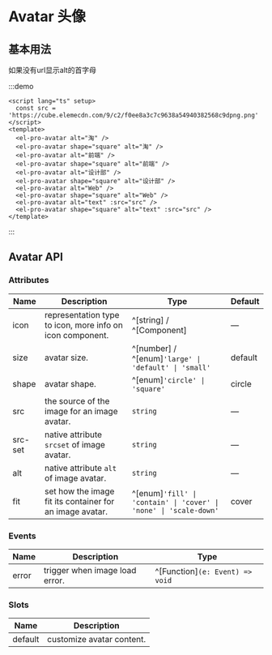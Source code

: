 # Avatar 头像

## 基本用法

如果没有url显示alt的首字母

:::demo

```vue
<script lang="ts" setup>
  const src = 'https://cube.elemecdn.com/9/c2/f0ee8a3c7c9638a54940382568c9dpng.png'
</script>
<template>
  <el-pro-avatar alt="淘" />
  <el-pro-avatar shape="square" alt="淘" />
  <el-pro-avatar alt="前端" />
  <el-pro-avatar shape="square" alt="前端" />
  <el-pro-avatar alt="设计部" />
  <el-pro-avatar shape="square" alt="设计部" />
  <el-pro-avatar alt="Web" />
  <el-pro-avatar shape="square" alt="Web" />
  <el-pro-avatar alt="text" :src="src" />
  <el-pro-avatar shape="square" alt="text" :src="src" />
</template>
```

:::

## Avatar API

### Attributes

| Name    | Description                                               | Type                                                              | Default |
|---------|-----------------------------------------------------------|-------------------------------------------------------------------|---------|
| icon    | representation type to icon, more info on icon component. | ^[string] / ^[Component]                                          | —       |
| size    | avatar size.                                              | ^[number] / ^[enum]`'large' \| 'default' \| 'small'`              | default |
| shape   | avatar shape.                                             | ^[enum]`'circle' \| 'square'`                                     | circle  |
| src     | the source of the image for an image avatar.              | `string`                                                          | —       |
| src-set | native attribute `srcset` of image avatar.                | `string`                                                          | —       |
| alt     | native attribute `alt` of image avatar.                   | `string`                                                          | —       |
| fit     | set how the image fit its container for an image avatar.  | ^[enum]`'fill' \| 'contain' \| 'cover' \| 'none' \| 'scale-down'` | cover   |

### Events

| Name  | Description                    | Type                            |
|-------|--------------------------------|---------------------------------|
| error | trigger when image load error. | ^[Function]`(e: Event) => void` |

### Slots

| Name    | Description               |
|---------|---------------------------|
| default | customize avatar content. |

